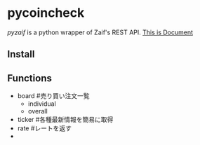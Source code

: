 # pycoincheck

*pyzaif* is a python wrapper of Zaif's REST API.
[This is Document](https://corp.zaif.jp/api-docs/)

## Install

## Functions
* board         #売り買い注文一覧
    * individual
    * overall
* ticker        #各種最新情報を簡易に取得
* rate          #レートを返す
*

